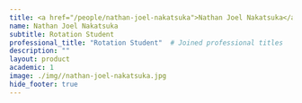 ```yaml
---
title: <a href="/people/nathan-joel-nakatsuka">Nathan Joel Nakatsuka</a>
name: Nathan Joel Nakatsuka
subtitle: Rotation Student
professional_title: "Rotation Student"  # Joined professional titles
description: ""
layout: product
academic: 1
image: ./img//nathan-joel-nakatsuka.jpg
hide_footer: true
---
```

